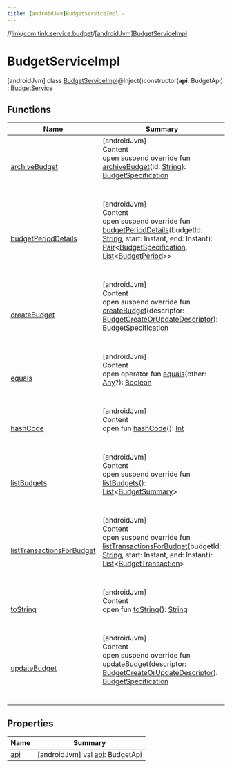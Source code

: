 ```yaml
---
title: [androidJvm]BudgetServiceImpl -
---
```

//[link](../../index.md)/[com.tink.service.budget](../index.md)/[[androidJvm]BudgetServiceImpl](index.md)



# BudgetServiceImpl  
 [androidJvm] class [BudgetServiceImpl](index.md)@Inject()constructor(**api**: BudgetApi) : [BudgetService](../[android-jvm]-budget-service/index.md)   


## Functions  
  
|  Name|  Summary| 
|---|---|
| <a name="com.tink.service.budget/BudgetServiceImpl/archiveBudget/#kotlin.String/PointingToDeclaration/"></a>[archiveBudget](archive-budget.md)| <a name="com.tink.service.budget/BudgetServiceImpl/archiveBudget/#kotlin.String/PointingToDeclaration/"></a>[androidJvm]  <br>Content  <br>open suspend override fun [archiveBudget](archive-budget.md)(id: [String](https://kotlinlang.org/api/latest/jvm/stdlib/kotlin/-string/index.html)): [BudgetSpecification](../../com.tink.model.budget/index.md#%5Bcom.tink.model.budget%2FBudgetSpecification%2F%2F%2FPointingToDeclaration%2F%5D%2FClasslikes%2F-586840090)  <br><br><br>
| <a name="com.tink.service.budget/BudgetServiceImpl/budgetPeriodDetails/#kotlin.String#org.threeten.bp.Instant#org.threeten.bp.Instant/PointingToDeclaration/"></a>[budgetPeriodDetails](budget-period-details.md)| <a name="com.tink.service.budget/BudgetServiceImpl/budgetPeriodDetails/#kotlin.String#org.threeten.bp.Instant#org.threeten.bp.Instant/PointingToDeclaration/"></a>[androidJvm]  <br>Content  <br>open suspend override fun [budgetPeriodDetails](budget-period-details.md)(budgetId: [String](https://kotlinlang.org/api/latest/jvm/stdlib/kotlin/-string/index.html), start: Instant, end: Instant): [Pair](https://kotlinlang.org/api/latest/jvm/stdlib/kotlin/-pair/index.html)<[BudgetSpecification](../../com.tink.model.budget/index.md#%5Bcom.tink.model.budget%2FBudgetSpecification%2F%2F%2FPointingToDeclaration%2F%5D%2FClasslikes%2F-586840090), [List](https://kotlinlang.org/api/latest/jvm/stdlib/kotlin.collections/-list/index.html)<[BudgetPeriod](../../com.tink.model.budget/index.md#%5Bcom.tink.model.budget%2FBudgetPeriod%2F%2F%2FPointingToDeclaration%2F%5D%2FClasslikes%2F-586840090)>>  <br><br><br>
| <a name="com.tink.service.budget/BudgetServiceImpl/createBudget/#com.tink.model.budget.BudgetCreateOrUpdateDescriptor/PointingToDeclaration/"></a>[createBudget](create-budget.md)| <a name="com.tink.service.budget/BudgetServiceImpl/createBudget/#com.tink.model.budget.BudgetCreateOrUpdateDescriptor/PointingToDeclaration/"></a>[androidJvm]  <br>Content  <br>open suspend override fun [createBudget](create-budget.md)(descriptor: [BudgetCreateOrUpdateDescriptor](../../com.tink.model.budget/[android-jvm]-budget-create-or-update-descriptor/index.md)): [BudgetSpecification](../../com.tink.model.budget/index.md#%5Bcom.tink.model.budget%2FBudgetSpecification%2F%2F%2FPointingToDeclaration%2F%5D%2FClasslikes%2F-586840090)  <br><br><br>
| <a name="kotlin/Any/equals/#kotlin.Any?/PointingToDeclaration/"></a>[equals](../../com.tink.service.user/[android-jvm]-user-profile-service-impl/index.md#%5Bkotlin%2FAny%2Fequals%2F%23kotlin.Any%3F%2FPointingToDeclaration%2F%5D%2FFunctions%2F-586840090)| <a name="kotlin/Any/equals/#kotlin.Any?/PointingToDeclaration/"></a>[androidJvm]  <br>Content  <br>open operator fun [equals](../../com.tink.service.user/[android-jvm]-user-profile-service-impl/index.md#%5Bkotlin%2FAny%2Fequals%2F%23kotlin.Any%3F%2FPointingToDeclaration%2F%5D%2FFunctions%2F-586840090)(other: [Any](https://kotlinlang.org/api/latest/jvm/stdlib/kotlin/-any/index.html)?): [Boolean](https://kotlinlang.org/api/latest/jvm/stdlib/kotlin/-boolean/index.html)  <br><br><br>
| <a name="kotlin/Any/hashCode/#/PointingToDeclaration/"></a>[hashCode](../../com.tink.service.user/[android-jvm]-user-profile-service-impl/index.md#%5Bkotlin%2FAny%2FhashCode%2F%23%2FPointingToDeclaration%2F%5D%2FFunctions%2F-586840090)| <a name="kotlin/Any/hashCode/#/PointingToDeclaration/"></a>[androidJvm]  <br>Content  <br>open fun [hashCode](../../com.tink.service.user/[android-jvm]-user-profile-service-impl/index.md#%5Bkotlin%2FAny%2FhashCode%2F%23%2FPointingToDeclaration%2F%5D%2FFunctions%2F-586840090)(): [Int](https://kotlinlang.org/api/latest/jvm/stdlib/kotlin/-int/index.html)  <br><br><br>
| <a name="com.tink.service.budget/BudgetServiceImpl/listBudgets/#/PointingToDeclaration/"></a>[listBudgets](list-budgets.md)| <a name="com.tink.service.budget/BudgetServiceImpl/listBudgets/#/PointingToDeclaration/"></a>[androidJvm]  <br>Content  <br>open suspend override fun [listBudgets](list-budgets.md)(): [List](https://kotlinlang.org/api/latest/jvm/stdlib/kotlin.collections/-list/index.html)<[BudgetSummary](../../com.tink.model.budget/index.md#%5Bcom.tink.model.budget%2FBudgetSummary%2F%2F%2FPointingToDeclaration%2F%5D%2FClasslikes%2F-586840090)>  <br><br><br>
| <a name="com.tink.service.budget/BudgetServiceImpl/listTransactionsForBudget/#kotlin.String#org.threeten.bp.Instant#org.threeten.bp.Instant/PointingToDeclaration/"></a>[listTransactionsForBudget](list-transactions-for-budget.md)| <a name="com.tink.service.budget/BudgetServiceImpl/listTransactionsForBudget/#kotlin.String#org.threeten.bp.Instant#org.threeten.bp.Instant/PointingToDeclaration/"></a>[androidJvm]  <br>Content  <br>open suspend override fun [listTransactionsForBudget](list-transactions-for-budget.md)(budgetId: [String](https://kotlinlang.org/api/latest/jvm/stdlib/kotlin/-string/index.html), start: Instant, end: Instant): [List](https://kotlinlang.org/api/latest/jvm/stdlib/kotlin.collections/-list/index.html)<[BudgetTransaction](../../com.tink.model.budget/index.md#%5Bcom.tink.model.budget%2FBudgetTransaction%2F%2F%2FPointingToDeclaration%2F%5D%2FClasslikes%2F-586840090)>  <br><br><br>
| <a name="kotlin/Any/toString/#/PointingToDeclaration/"></a>[toString](../../com.tink.service.user/[android-jvm]-user-profile-service-impl/index.md#%5Bkotlin%2FAny%2FtoString%2F%23%2FPointingToDeclaration%2F%5D%2FFunctions%2F-586840090)| <a name="kotlin/Any/toString/#/PointingToDeclaration/"></a>[androidJvm]  <br>Content  <br>open fun [toString](../../com.tink.service.user/[android-jvm]-user-profile-service-impl/index.md#%5Bkotlin%2FAny%2FtoString%2F%23%2FPointingToDeclaration%2F%5D%2FFunctions%2F-586840090)(): [String](https://kotlinlang.org/api/latest/jvm/stdlib/kotlin/-string/index.html)  <br><br><br>
| <a name="com.tink.service.budget/BudgetServiceImpl/updateBudget/#com.tink.model.budget.BudgetCreateOrUpdateDescriptor/PointingToDeclaration/"></a>[updateBudget](update-budget.md)| <a name="com.tink.service.budget/BudgetServiceImpl/updateBudget/#com.tink.model.budget.BudgetCreateOrUpdateDescriptor/PointingToDeclaration/"></a>[androidJvm]  <br>Content  <br>open suspend override fun [updateBudget](update-budget.md)(descriptor: [BudgetCreateOrUpdateDescriptor](../../com.tink.model.budget/[android-jvm]-budget-create-or-update-descriptor/index.md)): [BudgetSpecification](../../com.tink.model.budget/index.md#%5Bcom.tink.model.budget%2FBudgetSpecification%2F%2F%2FPointingToDeclaration%2F%5D%2FClasslikes%2F-586840090)  <br><br><br>


## Properties  
  
|  Name|  Summary| 
|---|---|
| <a name="com.tink.service.budget/BudgetServiceImpl/api/#/PointingToDeclaration/"></a>[api](api.md)| <a name="com.tink.service.budget/BudgetServiceImpl/api/#/PointingToDeclaration/"></a> [androidJvm] val [api](api.md): BudgetApi   <br>

